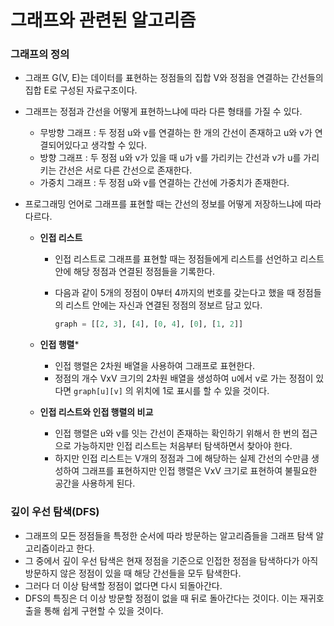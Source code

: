 # 그래프와 관련된 알고리즘



### 그래프의 정의

- 그래프 G(V, E)는 데이터를 표현하는 정점들의 집합 V와 정점을 연결하는 간선들의 집합 E로 구성된 자료구조이다.

- 그래프는 정점과 간선을 어떻게 표현하느냐에 따라 다른 형태를 가질 수 있다.

  - 무방향 그래프 : 두 정점 u와 v를 연결하는 한 개의 간선이 존재하고 u와 v가 연결되어있다고 생각할 수 있다.
  - 방향 그래프 : 두 정점 u와 v가 있을 때 u가 v를 가리키는 간선과 v가 u를 가리키는 간선은 서로 다른 간선으로 존재한다.
  - 가중치 그래프 : 두 정점 u와 v를 연결하는 간선에 가중치가 존재한다.

- 프로그래밍 언어로 그래프를 표현할 때는 간선의 정보를 어떻게 저장하느냐에 따라 다르다.

  - **인접 리스트**

    - 인접 리스트로 그래프를 표현할 때는 정점들에게 리스트를 선언하고 리스트 안에 해당 정점과 연결된 정점들을 기록한다.

    - 다음과 같이 5개의 정점이 0부터 4까지의 번호를 갖는다고 했을 때 정점들의 리스트 안에는 자신과 연결된 정점의 정보르 담고 있다.

      ```python
      graph = [[2, 3], [4], [0, 4], [0], [1, 2]]
      ```

  - **인접 행렬***

    - 인접 행렬은 2차원 배열을 사용하여 그래프로 표현한다.
    - 정점의 개수 VxV 크기의 2차원 배열을 생성하여 u에서 v로 가는 정점이 있다면 `graph[u][v]` 의 위치에 1로 표시를 할 수 있을 것이다.

  - **인접 리스트와 인접 행렬의 비교**

    - 인접 행렬은 u와 v를 잇는 간선이 존재하는 확인하기 위해서 한 번의 접근으로 가능하지만 인접 리스트는 처음부터 탐색하면서 찾아야 한다.
    - 하지만 인접 리스트는 V개의 정점과 그에 해당하는 실제 간선의 수만큼 생성하여 그래프를 표현하지만 인접 행렬은 VxV 크기로 표현하여 불필요한 공간을 사용하게 된다.



### 깊이 우선 탐색(DFS)

- 그래프의 모든 정점들을 특정한 순서에 따라 방문하는 알고리즘들을 그래프 탐색 알고리즘이라고 한다.
- 그 중에서 깊이 우선 탐색은 현재 정점을 기준으로 인접한 정점을 탐색하다가 아직 방문하지 않은 정점이 있을 때 해당 간선들을 모두 탐색한다.
- 그러다 더 이상 탐색할 정점이 없다면 다시 되돌아간다.
- DFS의 특징은 더 이상 방문할 정점이 없을 때 뒤로 돌아간다는 것이다. 이는 재귀호출을 통해 쉽게 구현할 수 있을 것이다.
